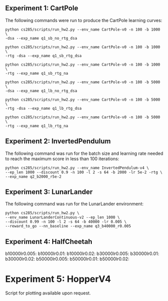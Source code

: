 ## Experiment 1: CartPole

The following commands were run to produce the CartPole learning curves:

```
python cs285/scripts/run_hw2.py --env_name CartPole-v0 -n 100 -b 1000 \
-dsa --exp_name q1_sb_no_rtg_dsa

python cs285/scripts/run_hw2.py --env_name CartPole-v0 -n 100 -b 1000 \
-rtg -dsa --exp_name q1_sb_rtg_dsa

python cs285/scripts/run_hw2.py --env_name CartPole-v0 -n 100 -b 1000 \
-rtg --exp_name q1_sb_rtg_na

python cs285/scripts/run_hw2.py --env_name CartPole-v0 -n 100 -b 5000 \
-dsa --exp_name q1_lb_no_rtg_dsa

python cs285/scripts/run_hw2.py --env_name CartPole-v0 -n 100 -b 5000 \
-rtg -dsa --exp_name q1_lb_rtg_dsa

python cs285/scripts/run_hw2.py --env_name CartPole-v0 -n 100 -b 5000 \
-rtg --exp_name q1_lb_rtg_na

```

## Experiment 2: InvertedPendulum

The following command was run for the batch size and learning rate needed to reach the maximum score in less than 100 iterations: 
```
python cs285/scripts/run_hw2.py --env_name InvertedPendulum-v4 \
--ep_len 1000 --discount 0.9 -n 100 -l 2 -s 64 -b 2000 -lr 5e-2 -rtg \
--exp_name q2_b2000_r5e-2

```

## Experiment 3: LunarLander

The following command was run for the LunarLander environment:
```
python cs285/scripts/run_hw2.py \
--env_name LunarLanderContinuous-v2 --ep_len 1000 \
--discount 0.99 -n 100 -l 2 -s 64 -b 40000 -lr 0.005 \
--reward_to_go --nn_baseline --exp_name q3_b40000_r0.005
```

## Experiment 4: HalfCheetah
b10000lr0.005: 
b10000lr0.01: 
b10000lr0.02: 
b30000lr0.005: 
b30000lr0.01:
b30000lr0.02:
b50000lr0.005: 
b50000lr0.01:
b50000lr0.02:

# Experiment 5: HopperV4


Script for plotting available upon request.